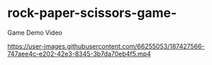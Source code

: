 # rock-paper-scissors-game-

Game Demo Video



https://user-images.githubusercontent.com/66255053/187427566-747aee4c-e202-42e3-8345-3b7da70eb4f5.mp4

